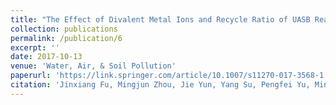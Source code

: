 ```yaml
---
title: "The Effect of Divalent Metal Ions and Recycle Ratio of UASB Reactor on the Formation of Anammox Granules and Its Treatment Performance"
collection: publications
permalink: /publication/6
excerpt: ''
date: 2017-10-13
venue: 'Water, Air, & Soil Pollution'
paperurl: 'https://link.springer.com/article/10.1007/s11270-017-3568-1'
citation: 'Jinxiang Fu, Mingjun Zhou, Jie Yun, Yang Su, Pengfei Yu, Ming Sun, Xinqi Ji. (2017). &quot;The Effect of Divalent Metal Ions and Recycle Ratio of UASB Reactor on the Formation of Anammox Granules and Its Treatment Performance.&quot; <i>Water, Air, & Soil Pollution</i>.'
---
```

